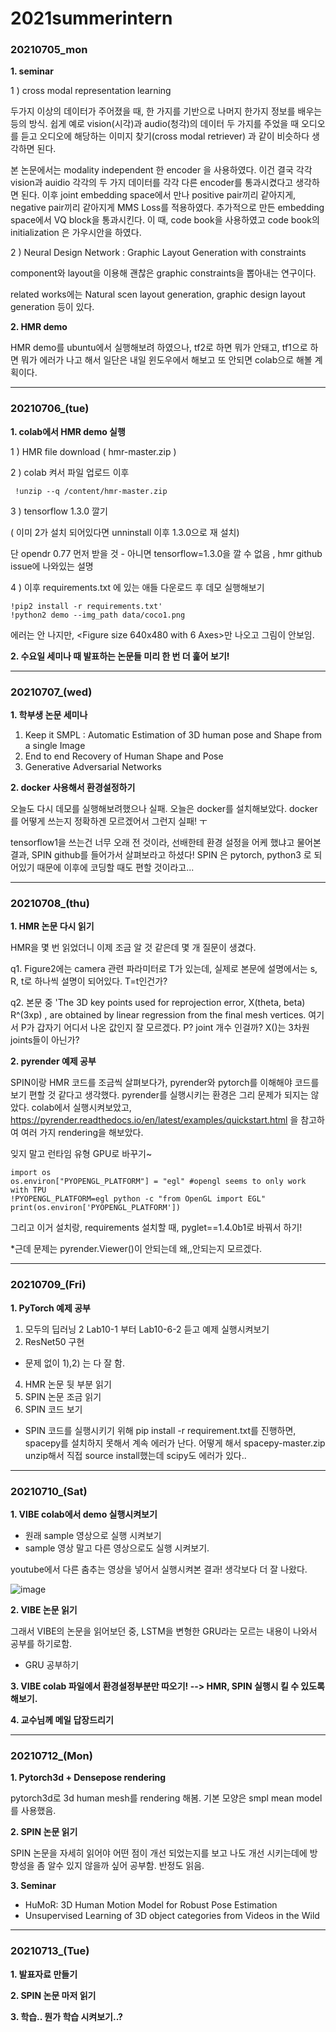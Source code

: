 # 2021summerintern

### 20210705_mon

__1. seminar__

1 ) cross modal representation learning 

  두가지 이상의 데이터가 주어졌을 때, 한 가지를 기반으로 나머지 한가지 정보를 배우는 등의 방식. 
  쉽게 예로 vision(시각)과 audio(청각)의 데이터 두 가지를 주었을 때 오디오를 듣고 오디오에 해당하는 이미지 찾기(cross modal retriever) 과 같이 비슷하다 생각하면 된다. 
  
  본 논문에서는 modality independent 한 encoder 을 사용하였다. 이건 결국 각각 vision과 auidio 각각의 두 가지 데이터를 각각 다른 encoder를 통과시켰다고 생각하면 된다. 
  이후 joint embedding space에서 만나 positive pair끼리 같아지게, negative pair끼리 같아지게 MMS Loss를 적용하였다. 
  추가적으로 만든 embedding space에서 VQ block을 통과시킨다. 이 때, code book을 사용하였고 code book의 initialization 은 가우시안을 하였다.
  
2 ) Neural Design Network : Graphic Layout Generation with constraints 

  component와 layout을 이용해 괜찮은 graphic constraints을 뽑아내는 연구이다.
  
  related works에는 Natural scen layout generation, graphic design layout generation 등이 있다. 
  
__2. HMR demo__

HMR demo를 ubuntu에서 실행해보려 하였으나, tf2로 하면 뭐가 안돼고, tf1으로 하면 뭐가 에러가 나고 해서
일단은 내일 윈도우에서 해보고 또 안되면 colab으로 해볼 계획이다.

------------------------------------------------------------------------------------------------

### 20210706_(tue)

__1. colab에서 HMR demo 실행__


1 ) HMR file download ( hmr-master.zip )

2 ) colab 켜서 파일 업로드 이후 
``` 
 !unzip --q /content/hmr-master.zip 
```
3 ) tensorflow 1.3.0  깔기

( 이미 2가 설치 되어있다면 unninstall 이후 1.3.0으로 재 설치)

단 opendr 0.77 먼저 받을 것 - 아니면 tensorflow=1.3.0을 깔 수 없음 , hmr github issue에 나와있는 설명

4 ) 이후 requirements.txt 에 있는 애들 다운로드 후 데모 실행해보기 
```
!pip2 install -r requirements.txt'
!python2 demo --img_path data/coco1.png
```

에러는 안 나지만, <Figure size 640x480 with 6 Axes>만 나오고 그림이 안보임. 

__2. 수요일 세미나 때 발표하는 논문들 미리 한 번 더 훑어 보기!__

--------------------------------------------------------------------------------------------------

### 20210707_(wed)

__1. 학부생 논문 세미나__

1) Keep it SMPL : Automatic Estimation of 3D human pose and Shape from a single Image
2) End to end Recovery of Human Shape and Pose
3) Generative Adversarial Networks

__2. docker  사용해서 환경설정하기__

오늘도 다시 데모를 실행해보려했으나 실패. 오늘은 docker를 설치해보았다. 
docker를 어떻게 쓰는지 정확하겐 모르겠어서 그런지 실패! ㅜ 
 
tensorflow1을 쓰는건 너무 오래 전 것이라, 선배한테 환경 설정을 어케 했냐고 물어본 결과, 
SPIN github를 들어가서 살펴보라고 하셨다! 
SPIN 은 pytorch, python3 로 되어있기 때문에 이후에 코딩할 때도 편할 것이라고...

-------------------------------------------------------------------------------------------------

### 20210708_(thu)

__1. HMR 논문 다시 읽기__ 

HMR을 몇 번 읽었더니 이제 조금 알 것 같은데 몇 개 질문이 생겼다. 

q1. Figure2에는 camera 관련 파라미터로 T가 있는데, 실제로 본문에 설명에서는 s, R, t로 하나씩 설명이 되어있다. T=t인건가?

q2. 본문 중 'The 3D key points used for reprojection error, X(theta, beta) R^(3xp) , are obtained by linear regression from the final mesh vertices. 
여기서 P가 갑자기 어디서 나온 값인지 잘 모르겠다. P? joint 개수 인걸까? X()는 3차원 joints들이 아닌가?

__2. pyrender 예제 공부__


SPIN이랑 HMR 코드를 조금씩 살펴보다가, pyrender와 pytorch를 이해해야 코드를 보기 편할 것 같다고 생각했다. 
pyrender를 실행시키는 환경은 그리 문제가 되지는 않았다. colab에서 실행시켜보았고, 
https://pyrender.readthedocs.io/en/latest/examples/quickstart.html 을 참고하여 여러 가지 rendering을 해보았다. 
 
잊지 말고 런타임 유형 GPU로 바꾸기~ 

```
import os
os.environ["PYOPENGL_PLATFORM"] = "egl" #opengl seems to only work with TPU
!PYOPENGL_PLATFORM=egl python -c "from OpenGL import EGL"
print(os.environ['PYOPENGL_PLATFORM']) 
```
그리고 이거 설치랑, 
requirements 설치할 때, pyglet==1.4.0b1로 바꿔서 하기!

*근데 문제는 pyrender.Viewer()이 안되는데 왜,,안되는지 모르겠다.

-----------------------------------------------------------------------------------------------------

### 20210709_(Fri)

__1. PyTorch 예제 공부__

1) 모두의 딥러닝 2 Lab10-1 부터 Lab10-6-2 듣고 예제 실행시켜보기  
2) ResNet50 구현

- 문제 없이 1),2) 는 다 잘 함.

4) HMR 논문 뒷 부분 읽기 
5) SPIN 논문 조금 읽기 
6) SPIN 코드 보기 

- SPIN 코드를 실행시키기 위해 pip install -r requirement.txt를 진행하면, 
spacepy를 설치하지 못해서 계속 에러가 난다. 어떻게 해서 spacepy-master.zip unzip해서 직접 source install했는데 scipy도 에러가 있다..

 -----------------------------------------------------------------------------------------------------
 
 ### 20210710_(Sat)
 
 __1. VIBE colab에서 demo 실행시켜보기__
 
 * 원래 sample 영상으로 실행 시켜보기 
 * sample 영상 말고 다른 영상으로도 실행 시켜보기.

youtube에서 다른 춤추는 영상을 넣어서 실행시켜본 결과! 생각보다 더 잘 나왔다. 

![image](https://user-images.githubusercontent.com/42258047/125156716-e3a29780-e1a1-11eb-958a-60db915b9ec1.png)

__2. VIBE 논문 읽기__

그래서 VIBE의 논문을 읽어보던 중, 
LSTM을 변형한 GRU라는 모르는 내용이 나와서
공부를 하기로함. 

* GRU 공부하기 

__3. VIBE colab 파일에서 환경설정부분만 따오기! --> HMR, SPIN 실행시 킬 수 있도록 해보기.__

__4. 교수님께 메일 답장드리기__

-----------------------------------------------------------------------------------------------------

### 20210712_(Mon)

__1. Pytorch3d + Densepose rendering__

pytorch3d로 3d human mesh를 rendering 해봄. 기본 모양은 smpl mean model를 사용했음.
 
__2. SPIN 논문 읽기__

SPIN 논문을 자세히 읽어야 어떤 점이 개선 되었는지를 보고 나도 개선 시키는데에 방향성을 좀 알수 있지 않을까 싶어 공부함. 반정도 읽음.

__3. Seminar__

- HuMoR: 3D Human Motion Model for Robust Pose Estimation
- Unsupervised Learning of 3D object categories from Videos in the Wild

-----------------------------------------------------------------------------------------------------

### 20210713_(Tue)

__1. 발표자료 만들기__


__2. SPIN 논문 마저 읽기__


__3. 학습.. 뭔가 학습 시켜보기..?__

